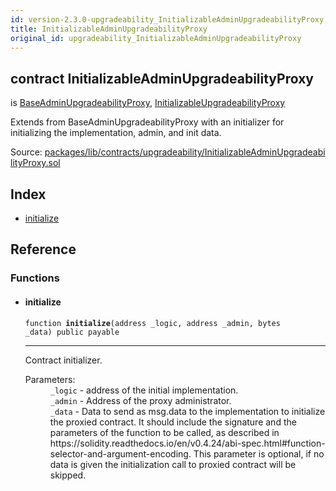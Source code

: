 ```yaml
---
id: version-2.3.0-upgradeability_InitializableAdminUpgradeabilityProxy
title: InitializableAdminUpgradeabilityProxy
original_id: upgradeability_InitializableAdminUpgradeabilityProxy
---
```


<div class="contract-doc"><div class="contract"><h2 class="contract-header"><span class="contract-kind">contract</span> InitializableAdminUpgradeabilityProxy</h2><p class="base-contracts"><span>is</span> <a href="upgradeability_BaseAdminUpgradeabilityProxy.html">BaseAdminUpgradeabilityProxy</a><span>, </span><a href="upgradeability_InitializableUpgradeabilityProxy.html">InitializableUpgradeabilityProxy</a></p><p class="description">Extends from BaseAdminUpgradeabilityProxy with an initializer for initializing the implementation, admin, and init data.</p><div class="source">Source: <a href="https://github.com/zeppelinos/zos/blob/v2.3.0/packages/lib/contracts/upgradeability/InitializableAdminUpgradeabilityProxy.sol" target="_blank">packages/lib/contracts/upgradeability/InitializableAdminUpgradeabilityProxy.sol</a></div></div><div class="index"><h2>Index</h2><ul><li><a href="upgradeability_InitializableAdminUpgradeabilityProxy.html#initialize">initialize</a></li></ul></div><div class="reference"><h2>Reference</h2><div class="functions"><h3>Functions</h3><ul><li><div class="item function"><span id="initialize" class="anchor-marker"></span><h4 class="name">initialize</h4><div class="body"><code class="signature">function <strong>initialize</strong><span>(address _logic, address _admin, bytes _data) </span><span>public </span><span>payable </span></code><hr/><div class="description"><p>Contract initializer.</p></div><dl><dt><span class="label-parameters">Parameters:</span></dt><dd><div><code>_logic</code> - address of the initial implementation.</div><div><code>_admin</code> - Address of the proxy administrator.</div><div><code>_data</code> - Data to send as msg.data to the implementation to initialize the proxied contract. It should include the signature and the parameters of the function to be called, as described in https://solidity.readthedocs.io/en/v0.4.24/abi-spec.html#function-selector-and-argument-encoding. This parameter is optional, if no data is given the initialization call to proxied contract will be skipped.</div></dd></dl></div></div></li></ul></div></div></div>
